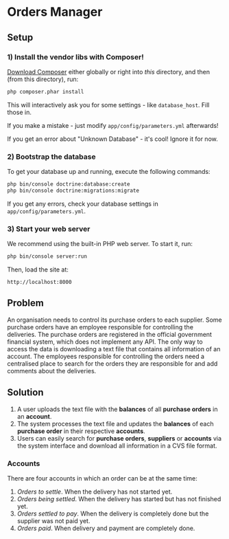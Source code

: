 # Orders Manager

## Setup

### 1) Install the vendor libs with Composer!

[Download Composer][composer] either globally or right into *this* directory,
and then (from this directory), run:

```bash
php composer.phar install
```

This will interactively ask you for some settings - like `database_host`.
Fill those in.

If you make a mistake - just modify `app/config/parameters.yml` afterwards!

If you get an error about "Unknown Database" - it's cool! Ignore it for now.

### 2) Bootstrap the database

To get your database up and running, execute the following commands:

```bash
php bin/console doctrine:database:create
php bin/console doctrine:migrations:migrate
```

If you get any errors, check your database settings in `app/config/parameters.yml`.

### 3) Start your web server

We recommend using the built-in PHP web server. To start it, run:

```bash
php bin/console server:run
```

Then, load the site at:

    http://localhost:8000
## Problem

An organisation needs to control its purchase orders to each supplier. Some purchase orders have an employee responsible for controlling the deliveries. The purchase orders are registered in the official government financial system, which does not implement any API. The only way to access the data is downloading a text file that contains all information of an account.
The employees responsible for controlling the orders need a centralised place to search for the orders they are responsible for and add comments about the deliveries.

## Solution

1. A user uploads the text file with the **balances** of all **purchase orders** in an **account**.
2. The system processes the text file and updates the **balances** of each **purchase order** in their respective **accounts**.
3. Users can easily search for **purchase orders**, **suppliers** or **accounts** via the system interface and download all information in a CVS file format.

### Accounts

There are four accounts in which an order can be at the same time:

1. *Orders to settle*. When the delivery has not started yet.
2. *Orders being settled*. When the delivery has started but has not finished yet.
3. *Orders settled to pay*. When the delivery is completely done but the supplier was not paid yet.
4. *Orders paid*. When delivery and payment are completely done.


[composer]: https://getcomposer.org/